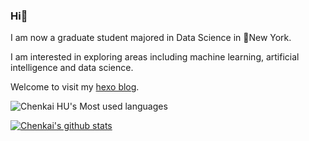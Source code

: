### Hi👋

I am now a graduate student majored in Data Science in 📍New York. 

I am interested in exploring areas including machine learning, artificial intelligence and data science.

Welcome to visit my [hexo blog](https://delusion4013.github.io/).



![Chenkai HU's Most used languages](https://github-readme-stats-sigma-five.vercel.app/api/top-langs/?username=delusion4013&layout=compact&langs_count=10)<br>

[![Chenkai's github stats](https://github-readme-stats.vercel.app/api?username=delusion4013)](https://github.com/delusion4013/github-readme-stats)
